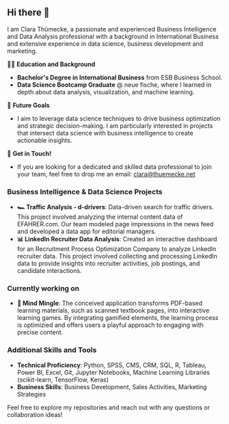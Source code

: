 ## Hi there 👋
I am Clara Thümecke, a passionate and experienced Business Intelligence and Data Analysis professional with a background in International Business and extensive experience in data science, business development and marketing.

👩‍🎓 **Education and Background**
- **Bachelor's Degree in International Business** from ESB Business School.
- **Data Science Bootcamp Graduate** @ neue fische, where I learned in depth about data analysis, visualization, and machine learning.

👯 **Future Goals**
- I aim to leverage data science techniques to drive business optimization and strategic decision-making. I am particularly interested in projects that intersect data science with business intelligence to create actionable insights.

📨 **Get in Touch!**
- If you are looking for a dedicated and skilled data professional to join your team, feel free to drop me an email: clara@thuemecke.net

### Business Intelligence & Data Science Projects
- **🏎️ Traffic Analysis - d-drivers**: Data-driven search for traffic drivers. This project involved analyzing the internal content data of EFAHRER.com. Our team modeled page impressions in the news feed and developed a data app for editorial managers.
- **📊 LinkedIn Recruiter Data Analysis**: Created an interactive dashboard for an Recruitment Process Optimization Company to analyze LinkedIn recruiter data. This project involved collecting and processing LinkedIn data to provide insights into recruiter activities, job postings, and candidate interactions.

### Currently working on
- **🧩 Mind Mingle**: The conceived application transforms PDF-based learning materials, such as scanned textbook pages, into interactive learning games. By integrating gamified elements, the learning process is optimizied and offers users a playful approach to engaging with precise content.

### Additional Skills and Tools
- **Technical Proficiency**: Python, SPSS, CMS, CRM, SQL, R, Tableau, Power BI, Excel, Git, Jupyter Notebooks, Machine Learning Libraries (scikit-learn, TensorFlow, Keras)
- **Business Skills**: Business Development, Sales Activities, Marketing Strategies

Feel free to explore my repositories and reach out with any questions or collaboration ideas!
